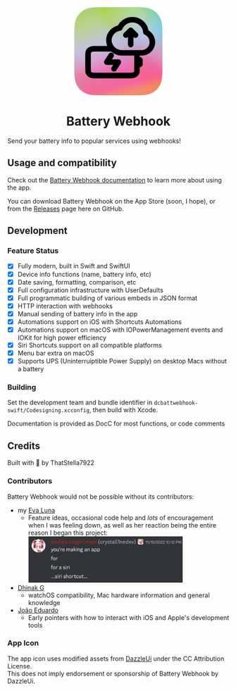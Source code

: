 <div align="center">
  <img src="assets/Generic/AppIconSqaureMasked.png" alt="Battery Webhook Logo" width="200" />
  <h1>Battery Webhook</h1>
</div>

Send your battery info to popular services using webhooks!

## Usage and compatibility
Check out the [Battery Webhook documentation](https://docs.thatstel.la/battery-webhook) to learn more about using the app.

You can download Battery Webhook on the App Store (soon, I hope), or from the [Releases](https://github.com/ThatStella7922/battery-webhook/releases) page here on GitHub.

## Development
### Feature Status
- [x] Fully modern, built in Swift and SwiftUI
- [x] Device info functions (name, battery info, etc)
- [x] Date saving, formatting, comparison, etc
- [x] Full configuration infrastructure with UserDefaults
- [x] Full programmatic building of various embeds in JSON format
- [x] HTTP interaction with webhooks
- [x] Manual sending of battery info in the app
- [x] Automations support on iOS with Shortcuts Automations
- [x] Automations support on macOS with IOPowerManagement events and IOKit for high power efficiency
- [x] Siri Shortcuts support on all compatible platforms
- [x] Menu bar extra on macOS
- [X] Supports UPS (Uninterruiptible Power Supply) on desktop Macs without a battery

### Building
Set the development team and bundle identifier in `dcbattwebhook-swift/Codesigning.xcconfig`, then build with Xcode.

Documentation is provided as DocC for most functions, or code comments

## Credits
Built with 💜 by ThatStella7922

### Contributors
Battery Webhook would not be possible without its contributors:
- my [Eva Luna](https://github.com/crystall1nedev)
  - Feature ideas, occasional code help and *lots* of encouragement when I was feeling down, as well as her reaction being the entire reason I began this project:<br><img src="img/sirishortcut.png" width="350" />
- [Dhinak G](https://github.com/dhinakg)
  - watchOS compatibility, Mac hardware information and general knowledge
- [João Eduardo](https://github.com/joaodforce)
  - Early pointers with how to interact with iOS and Apple's development tools

### App Icon
The app icon uses modified assets from [DazzleUi](https://dazzleui.gumroad.com/l/dazzleiconsfree?ref=svgrepo.com) under the CC Attribution License.\
This does not imply endorsement or sponsorship of Battery Webhook by DazzleUi.